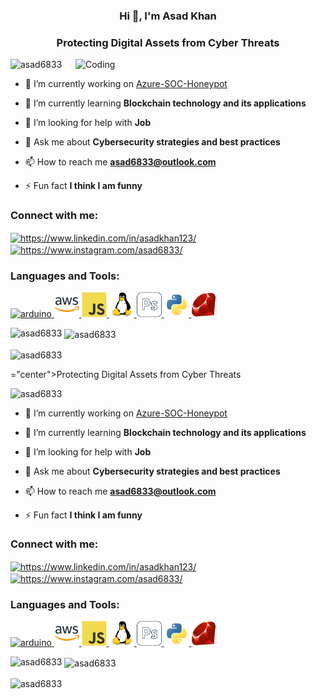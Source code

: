 <h3 <h1 align="center">Hi 👋, I'm Asad Khan</h1>
<h3 align="center">Protecting Digital Assets from Cyber Threats</h3> 
<img align="right" alt="Coding" width="400" src="https://cdn.dribbble.com/users/1162077/screenshots/3848914/programmer.gif">


<p align="left"> <img src="https://komarev.com/ghpvc/?username=asad6833&label=Profile%20views&color=0e75b6&style=flat" alt="asad6833" /> </p>

- 🔭 I’m currently working on [Azure-SOC-Honeypot](https://github.com/asad6833/asad6833.git)

- 🌱 I’m currently learning **Blockchain technology and its applications**

- 🤝 I’m looking for help with **Job**

- 💬 Ask me about **Cybersecurity strategies and best practices**

- 📫 How to reach me **asad6833@outlook.com**

- ⚡ Fun fact **I think I am funny**

<h3 align="left">Connect with me:</h3>
<p align="left">
<a href="https://linkedin.com/in/https://www.linkedin.com/in/asadkhan123/" target="blank"><img align="center" src="https://raw.githubusercontent.com/rahuldkjain/github-profile-readme-generator/master/src/images/icons/Social/linked-in-alt.svg" alt="https://www.linkedin.com/in/asadkhan123/" height="30" width="40" /></a>
<a href="https://instagram.com/https://www.instagram.com/asad6833/" target="blank"><img align="center" src="https://raw.githubusercontent.com/rahuldkjain/github-profile-readme-generator/master/src/images/icons/Social/instagram.svg" alt="https://www.instagram.com/asad6833/" height="30" width="40" /></a>
</p>

<h3 align="left">Languages and Tools:</h3>
<p align="left"> <a href="https://www.arduino.cc/" target="_blank" rel="noreferrer"> <img src="https://cdn.worldvectorlogo.com/logos/arduino-1.svg" alt="arduino" width="40" height="40"/> </a> <a href="https://aws.amazon.com" target="_blank" rel="noreferrer"> <img src="https://raw.githubusercontent.com/devicons/devicon/master/icons/amazonwebservices/amazonwebservices-original-wordmark.svg" alt="aws" width="40" height="40"/> </a> <a href="https://developer.mozilla.org/en-US/docs/Web/JavaScript" target="_blank" rel="noreferrer"> <img src="https://raw.githubusercontent.com/devicons/devicon/master/icons/javascript/javascript-original.svg" alt="javascript" width="40" height="40"/> </a> <a href="https://www.linux.org/" target="_blank" rel="noreferrer"> <img src="https://raw.githubusercontent.com/devicons/devicon/master/icons/linux/linux-original.svg" alt="linux" width="40" height="40"/> </a> <a href="https://www.photoshop.com/en" target="_blank" rel="noreferrer"> <img src="https://raw.githubusercontent.com/devicons/devicon/master/icons/photoshop/photoshop-line.svg" alt="photoshop" width="40" height="40"/> </a> <a href="https://www.python.org" target="_blank" rel="noreferrer"> <img src="https://raw.githubusercontent.com/devicons/devicon/master/icons/python/python-original.svg" alt="python" width="40" height="40"/> </a> <a href="https://www.ruby-lang.org/en/" target="_blank" rel="noreferrer"> <img src="https://raw.githubusercontent.com/devicons/devicon/master/icons/ruby/ruby-original.svg" alt="ruby" width="40" height="40"/> </a> </p>

<p><img align="left" src="https://github-readme-stats.vercel.app/api/top-langs?username=asad6833&show_icons=true&locale=en&layout=compact" alt="asad6833" /></p>

<p>&nbsp;<img align="center" src="https://github-readme-stats.vercel.app/api?username=asad6833&show_icons=true&locale=en" alt="asad6833" /></p>

<p><img align="center" src="https://github-readme-streak-stats.herokuapp.com/?user=asad6833&" alt="asad6833" /></p>
="center">Protecting Digital Assets from Cyber Threats</h3>

<p align="left"> <img src="https://komarev.com/ghpvc/?username=asad6833&label=Profile%20views&color=0e75b6&style=flat" alt="asad6833" /> </p>

- 🔭 I’m currently working on [Azure-SOC-Honeypot](https://github.com/asad6833/asad6833.git)

- 🌱 I’m currently learning **Blockchain technology and its applications**

- 🤝 I’m looking for help with **Job**

- 💬 Ask me about **Cybersecurity strategies and best practices**

- 📫 How to reach me **asad6833@outlook.com**

- ⚡ Fun fact **I think I am funny**

<h3 align="left">Connect with me:</h3>
<p align="left">
<a href="https://linkedin.com/in/https://www.linkedin.com/in/asadkhan123/" target="blank"><img align="center" src="https://raw.githubusercontent.com/rahuldkjain/github-profile-readme-generator/master/src/images/icons/Social/linked-in-alt.svg" alt="https://www.linkedin.com/in/asadkhan123/" height="30" width="40" /></a>
<a href="https://instagram.com/https://www.instagram.com/asad6833/" target="blank"><img align="center" src="https://raw.githubusercontent.com/rahuldkjain/github-profile-readme-generator/master/src/images/icons/Social/instagram.svg" alt="https://www.instagram.com/asad6833/" height="30" width="40" /></a>
</p>

<h3 align="left">Languages and Tools:</h3>
<p align="left"> <a href="https://www.arduino.cc/" target="_blank" rel="noreferrer"> <img src="https://cdn.worldvectorlogo.com/logos/arduino-1.svg" alt="arduino" width="40" height="40"/> </a> <a href="https://aws.amazon.com" target="_blank" rel="noreferrer"> <img src="https://raw.githubusercontent.com/devicons/devicon/master/icons/amazonwebservices/amazonwebservices-original-wordmark.svg" alt="aws" width="40" height="40"/> </a> <a href="https://developer.mozilla.org/en-US/docs/Web/JavaScript" target="_blank" rel="noreferrer"> <img src="https://raw.githubusercontent.com/devicons/devicon/master/icons/javascript/javascript-original.svg" alt="javascript" width="40" height="40"/> </a> <a href="https://www.linux.org/" target="_blank" rel="noreferrer"> <img src="https://raw.githubusercontent.com/devicons/devicon/master/icons/linux/linux-original.svg" alt="linux" width="40" height="40"/> </a> <a href="https://www.photoshop.com/en" target="_blank" rel="noreferrer"> <img src="https://raw.githubusercontent.com/devicons/devicon/master/icons/photoshop/photoshop-line.svg" alt="photoshop" width="40" height="40"/> </a> <a href="https://www.python.org" target="_blank" rel="noreferrer"> <img src="https://raw.githubusercontent.com/devicons/devicon/master/icons/python/python-original.svg" alt="python" width="40" height="40"/> </a> <a href="https://www.ruby-lang.org/en/" target="_blank" rel="noreferrer"> <img src="https://raw.githubusercontent.com/devicons/devicon/master/icons/ruby/ruby-original.svg" alt="ruby" width="40" height="40"/> </a> </p>

<p><img align="left" src="https://github-readme-stats.vercel.app/api/top-langs?username=asad6833&show_icons=true&locale=en&layout=compact" alt="asad6833" /></p>

<p>&nbsp;<img align="center" src="https://github-readme-stats.vercel.app/api?username=asad6833&show_icons=true&locale=en" alt="asad6833" /></p>

<p><img align="center" src="https://github-readme-streak-stats.herokuapp.com/?user=asad6833&" alt="asad6833" /></p>
